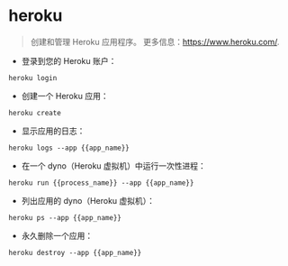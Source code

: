 # heroku

> 创建和管理 Heroku 应用程序。
> 更多信息：<https://www.heroku.com/>.

- 登录到您的 Heroku 账户：

`heroku login`

- 创建一个 Heroku 应用：

`heroku create`

- 显示应用的日志：

`heroku logs --app {{app_name}}`

- 在一个 dyno（Heroku 虚拟机）中运行一次性进程：

`heroku run {{process_name}} --app {{app_name}}`

- 列出应用的 dyno（Heroku 虚拟机）：

`heroku ps --app {{app_name}}`

- 永久删除一个应用：

`heroku destroy --app {{app_name}}`